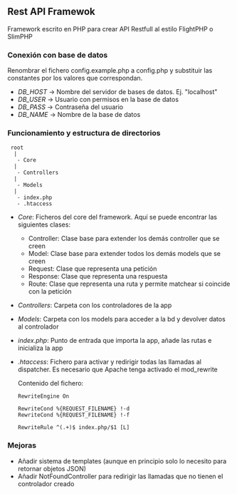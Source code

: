 ## Rest API Framewok

Framework escrito en PHP para crear API Restfull al estilo FlightPHP o SlimPHP

### Conexión con base de datos

Renombrar el fichero config.example.php a config.php y substituir las constantes por los valores
que correspondan.

- _DB_HOST_ -> Nombre del servidor de bases de datos. Ej. "localhost"
- _DB_USER_ -> Usuario con permisos en la base de datos
- _DB_PASS_ -> Contraseña del usuario
- _DB_NAME_ -> Nombre de la base de datos

### Funcionamiento y estructura de directorios

```
 root
  |
   - Core
  |
   - Controllers
  |
   - Models
  |
   - index.php
   - .htaccess
```

- _Core_: Ficheros del core del framework. Aquí se puede encontrar las siguientes clases:

  - Controller: Clase base para extender los demás controller que se creen
  - Model: Clase base para extender todos los demás models que se creen
  - Request: Clase que representa una petición
  - Response: Clase que representa una respuesta
  - Route: Clase que representa una ruta y permite matchear si coincide con la petición

- _Controllers_: Carpeta con los controladores de la app

- _Models_: Carpeta con los models para acceder a la bd y devolver datos al controlador

- _index.php_: Punto de entrada que importa la app, añade las rutas e inicializa la app

- _.htaccess_: Fichero para activar y redirigir todas las llamadas al dispatcher. Es necesario que Apache tenga activado el mod_rewrite

  Contenido del fichero:

  ```
  RewriteEngine On

  RewriteCond %{REQUEST_FILENAME} !-d
  RewriteCond %{REQUEST_FILENAME} !-f

  RewriteRule ^(.+)$ index.php/$1 [L]
  ```

### Mejoras

- Añadir sistema de templates (aunque en principio solo lo necesito para retornar objetos JSON)
- Añadir NotFoundController para redirigir las llamadas que no tienen el controlador creado
